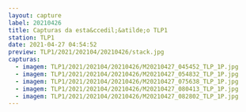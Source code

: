 ```yaml
---
layout: capture
label: 20210426
title: Capturas da esta&ccedil;&atilde;o TLP1
station: TLP1
date: 2021-04-27 04:54:52
preview: TLP1/2021/202104/20210426/stack.jpg
capturas:
  - imagem: TLP1/2021/202104/20210426/M20210427_045452_TLP_1P.jpg
  - imagem: TLP1/2021/202104/20210426/M20210427_054832_TLP_1P.jpg
  - imagem: TLP1/2021/202104/20210426/M20210427_075638_TLP_1P.jpg
  - imagem: TLP1/2021/202104/20210426/M20210427_080413_TLP_1P.jpg
  - imagem: TLP1/2021/202104/20210426/M20210427_082802_TLP_1P.jpg
---
```


